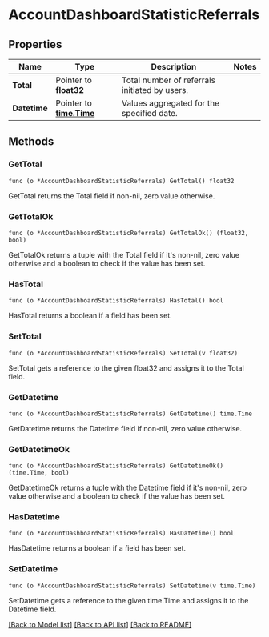# AccountDashboardStatisticReferrals

## Properties

Name | Type | Description | Notes
------------ | ------------- | ------------- | -------------
**Total** | Pointer to **float32** | Total number of referrals initiated by users. | 
**Datetime** | Pointer to [**time.Time**](time.Time.md) | Values aggregated for the specified date. | 

## Methods

### GetTotal

`func (o *AccountDashboardStatisticReferrals) GetTotal() float32`

GetTotal returns the Total field if non-nil, zero value otherwise.

### GetTotalOk

`func (o *AccountDashboardStatisticReferrals) GetTotalOk() (float32, bool)`

GetTotalOk returns a tuple with the Total field if it's non-nil, zero value otherwise
and a boolean to check if the value has been set.

### HasTotal

`func (o *AccountDashboardStatisticReferrals) HasTotal() bool`

HasTotal returns a boolean if a field has been set.

### SetTotal

`func (o *AccountDashboardStatisticReferrals) SetTotal(v float32)`

SetTotal gets a reference to the given float32 and assigns it to the Total field.

### GetDatetime

`func (o *AccountDashboardStatisticReferrals) GetDatetime() time.Time`

GetDatetime returns the Datetime field if non-nil, zero value otherwise.

### GetDatetimeOk

`func (o *AccountDashboardStatisticReferrals) GetDatetimeOk() (time.Time, bool)`

GetDatetimeOk returns a tuple with the Datetime field if it's non-nil, zero value otherwise
and a boolean to check if the value has been set.

### HasDatetime

`func (o *AccountDashboardStatisticReferrals) HasDatetime() bool`

HasDatetime returns a boolean if a field has been set.

### SetDatetime

`func (o *AccountDashboardStatisticReferrals) SetDatetime(v time.Time)`

SetDatetime gets a reference to the given time.Time and assigns it to the Datetime field.


[[Back to Model list]](../README.md#documentation-for-models) [[Back to API list]](../README.md#documentation-for-api-endpoints) [[Back to README]](../README.md)


